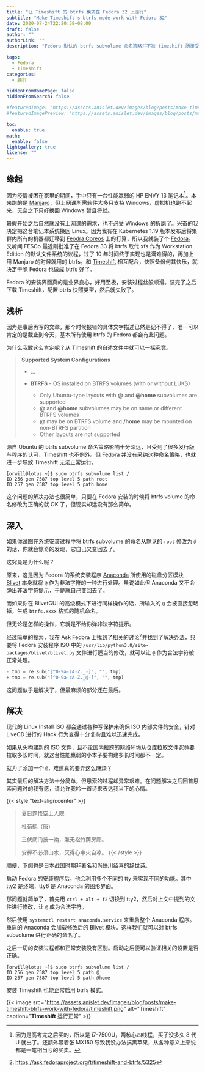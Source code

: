 ```yaml
---
title: "让 Timeshift 的 btrfs 模式在 Fedora 32 上运行"
subtitle: "Make Timeshift's btrfs mode work with Fedora 32"
date: 2020-07-24T22:20:58+08:00
draft: false
author: ""
authorLink: ""
description: "Fedora 默认的 btrfs subvolume 命名策略并不被 timeshift 所接受，想要让它正常运行就必须好好的折腾一番。"

tags:
  - Fedora
  - Timeshift
categories:
  - 脑机

hiddenFromHomePage: false
hiddenFromSearch: false

#featuredImage: "https://assets.anislet.dev/images/blog/posts/make-timeshift-btrfs-work-with-fedora/cover.png"
#featuredImagePreview: "https://assets.anislet.dev/images/blog/posts/make-timeshift-btrfs-work-with-fedora/cover.png"

toc:
  enable: true
math:
  enable: false
lightgallery: true
license: ""
---
```


<!--more-->

## 缘起

因为疫情被困在家里的期间，手中只有一台性能羸弱的 HP ENVY 13 笔记本[^1]。本来跑的是 [Manjaro](https://manjaro.org)，但上网课所需软件大多只支持 Windows，虚拟机也跑不起来，无奈之下只好换回 Windows 暂且将就。

暑假开始之后自然就没有上网课的需求，也不必受 Windows 的折磨了。兴奋的我决定把这台笔记本系统换回 Linux。因为我有在 Kubernetes 1.19 版本发布后将集群内所有的机器都迁移到 [Feodra Coreos](https://getfedora.org/coreos/) 上的打算，所以我就装了个 [Fedora](https://getfedora.org)。又听闻 FESCo 最近刚批准了在 Fedora 33 将 btrfs 取代 xfs 作为 Workstation Edition 的默认文件系统的议程，过了 10 年时间终于实现也是满难得的，再加上用 Manjaro 的时候就用的 btrfs，和 [Timeshift](https://github.com/teejee2008/timeshift) 相互配合，快照备份何其快乐，就决定干脆 Fedora 也做成 btrfs 好了。

Fedora 的安装界面真的是业界良心，好用至极，安装过程丝般顺滑。装完了之后下载 Timeshift，配置 btrfs 快照类型，然后就失败了。

## 浅析

因为是事后再写的文章，那个时候报错的具体文字描述已然是记不得了，唯一可以肯定的是截止到今天，基本所有使用 btrfs 的 Fedora 都会有此问题。

为什么我敢这么肯定呢？从 Timeshift 的自述文件中就可以一探究竟。

> **Supported System Configurations**
>
> - ...
>
> - **BTRFS** - OS installed on BTRFS volumes (with or without LUKS)
>   - Only Ubuntu-type layouts with **@** and **@home** subvolumes are supported
>   - **@** and **@home** subvolumes may be on same or different BTRFS volumes
>   - **@** may be on BTRFS volume and **/home** may be mounted on non-BTRFS partition
>   - Other layouts are not supported

源自 Ubuntu 的 btrfs subvolume 命名策略影响十分深远，且受到了很多发行版与程序的认可，Timeshift 也不例外。但 Fedora 并没有采纳这种命名策略，也就进一步导致 Timeshift 无法正常运行。

```
[orwill@lotus ~]$ sudo btrfs subvolume list /
ID 256 gen 7587 top level 5 path root
ID 257 gen 7587 top level 5 path home
```

这个问题的解决办法也很简单，只要在 Fedora 安装的时候将 btrfs volume 的命名修改为正确的就 OK 了，但现实却远没有那么简单。

## 深入

如果你试图在系统安装过程中将 btrfs subvolume 的命名从默认的 `root` 修改为 `@` 的话，你就会惊奇的发现，它自己又变回去了。

这究竟是为什么呢？

原来，这是因为 Fedora 的系统安装程序 [Anaconda](https://fedoraproject.org/wiki/Anaconda) 所使用的磁盘分区模块 [Blivet](https://github.com/storaged-project/blivet) 本身就将 `@` 作为非法字符的一种进行处理。虽说如此但 Anaconda 又不会弹出非法字符提示，于是就自己变回去了。

而如果你在 BlivetGUI 的高级模式下进行同样操作的话，所输入的 `@` 会被直接忽略掉，生成 `btrfs.xxxx` 格式的随机命名。

但无论是怎样的操作，它就是不给你弹非法字符提示。

经过简单的搜索，我在 Ask Fedora 上找到了相关的讨论[^2]并找到了解决办法，只要将 Fedora 安装程序 ISO 中的 `/usr/lib/python3.8/site-packages/blivet/blivet.py` 文件进行适当的修改，就可以让 `@` 作为合法字符被正常处理。

```python
- tmp = re.sub("[^0-9a-zA-Z._-]", "", tmp)
+ tmp = re.sub("[^0-9a-zA-Z._@-]", "", tmp)
```

这问题似乎是解决了，但最麻烦的部分还在最后。

## 解决

现代的 Linux Install ISO 都会通过各种写保护来确保 ISO 内部文件的安全，针对 LiveCD 进行的 Hack 行为变得十分复杂且难以迅速完成。

如果从头构建新的 ISO 文件，且不论国内拉跨的网络环境从仓库拉取文件究竟要拉取多长时间，就这台性能羸弱的小本子要构建多长时间都不一定。

就为了添加一个 `@`，难道真的要弄这么麻烦？

其实最后的解决方法十分简单，但思索的过程却异常艰难。在问题解决之后回首思索问题时的我有感，请允许我吟一首诗来表达我当下的心情。

{{< style "text-align:center" >}}
>夏日题悟空上人院
>
>杜荀鹤（唐）
>
>三伏闭门披一衲，兼无松竹荫房廊。
>
>安禅不必须山水，灭得心中火自凉。
{{< /style >}}

顺便，下阕也是日本战国时期非著名和尚快川绍喜的辞世诗。

启动 Fedora 的安装程序后，他会利用多个不同的 tty 来实现不同的功能。其中 tty2 是终端，tty6 是 Anaconda 的图形界面。

那问题就简单了，首先用 `ctrl + alt + f2` 切换到 tty2，然后对上文中提到的文件进行修改，让 `@` 成为合法字符。

然后使用 `systemctl restart anaconda.service` 来重启整个 Anaconda 程序。重启的 Anaconda 会加载修改后的 Blivet 模块。这样我们就可以对 btrfs subvolume 进行正确的命名了。

之后一切的安装过程都和正常安装没有区别。启动之后便可以验证相关的设置是否正确。

```
[orwill@lotus ~]$ sudo btrfs subvolume list /
ID 256 gen 7587 top level 5 path @
ID 257 gen 7587 top level 5 path @home
```

安装 Timeshift 也能正常启用 btrfs 模式。

{{< image src="https://assets.anislet.dev/images/blog/posts/make-timeshift-btrfs-work-with-fedora/timeshift.png" alt="Timeshift" caption="**Timeshift** 运行正常" >}}

[^1]: 因为是高考完之后买的，所以是 i7-7500U，两核心四线程，买了没多久 8 代 U 就出了。还额外带着张 MX150 导致我没办法搞黑苹果，从各种意义上来说都是一笔相当亏的买卖。

[^2]: https://ask.fedoraproject.org/t/timeshift-and-btrfs/5325
